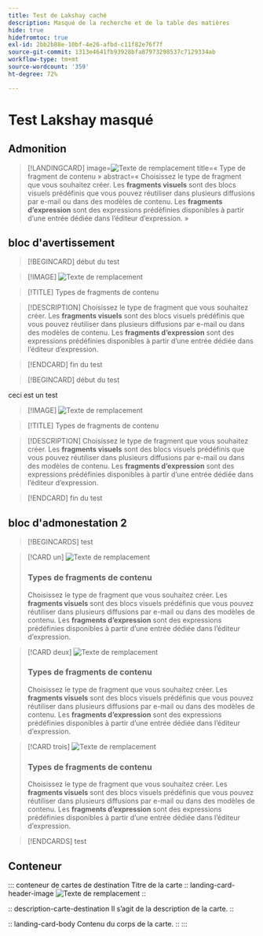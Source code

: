 ```yaml
---
title: Test de Lakshay caché
description: Masqué de la recherche et de la table des matières
hide: true
hidefromtoc: true
exl-id: 2bb2b88e-10bf-4e26-afbd-c11f82e76f7f
source-git-commit: 1313e4641fb93928bfa87973298537c7129334ab
workflow-type: tm+mt
source-wordcount: '359'
ht-degree: 72%

---
```


# Test Lakshay masqué

## Admonition

>[!LANDINGCARD]
>image=![Texte de remplacement](https://gifdb.com/images/high/hasbulla-eating-listening-gossip-funny-reaction-wnm6riagxtvav91w.gif)
>title=« Type de fragment de contenu »
>abstract=« Choisissez le type de fragment que vous souhaitez créer. Les **fragments visuels** sont des blocs visuels prédéfinis que vous pouvez réutiliser dans plusieurs diffusions par e-mail ou dans des modèles de contenu. Les **fragments d’expression** sont des expressions prédéfinies disponibles à partir d’une entrée dédiée dans l’éditeur d’expression. »


## bloc d&#39;avertissement

<!-- card 1 -->

>[!BEGINCARD]
>début du test

>[!IMAGE]
>![Texte de remplacement](https://gifdb.com/images/high/hasbulla-eating-listening-gossip-funny-reaction-wnm6riagxtvav91w.gif)

>[!TITLE]
>Types de fragments de contenu

>[!DESCRIPTION]
>Choisissez le type de fragment que vous souhaitez créer. Les **fragments visuels** sont des blocs visuels prédéfinis que vous pouvez réutiliser dans plusieurs diffusions par e-mail ou dans des modèles de contenu. Les **fragments d’expression** sont des expressions prédéfinies disponibles à partir d’une entrée dédiée dans l’éditeur d’expression.

>[!ENDCARD]
>fin du test

<!-- card 2 -->

>[!BEGINCARD]
> début du test

ceci est un test

>[!IMAGE]
>![Texte de remplacement](https://gifdb.com/images/high/hasbulla-eating-listening-gossip-funny-reaction-wnm6riagxtvav91w.gif)

>[!TITLE]
>Types de fragments de contenu

>[!DESCRIPTION]
>Choisissez le type de fragment que vous souhaitez créer. Les **fragments visuels** sont des blocs visuels prédéfinis que vous pouvez réutiliser dans plusieurs diffusions par e-mail ou dans des modèles de contenu. Les **fragments d’expression** sont des expressions prédéfinies disponibles à partir d’une entrée dédiée dans l’éditeur d’expression.

>[!ENDCARD]
> fin du test


## bloc d&#39;admonestation 2

>[!BEGINCARDS]
>test

>[!CARD un]
>![Texte de remplacement](https://gifdb.com/images/high/hasbulla-eating-listening-gossip-funny-reaction-wnm6riagxtvav91w.gif)
>
>### Types de fragments de contenu
>
>Choisissez le type de fragment que vous souhaitez créer. Les **fragments visuels** sont des blocs visuels prédéfinis que vous pouvez réutiliser dans plusieurs diffusions par e-mail ou dans des modèles de contenu. Les **fragments d’expression** sont des expressions prédéfinies disponibles à partir d’une entrée dédiée dans l’éditeur d’expression.

>[!CARD deux]
>![Texte de remplacement](https://gifdb.com/images/high/hasbulla-eating-listening-gossip-funny-reaction-wnm6riagxtvav91w.gif)
>
>### Types de fragments de contenu
>
>Choisissez le type de fragment que vous souhaitez créer. Les **fragments visuels** sont des blocs visuels prédéfinis que vous pouvez réutiliser dans plusieurs diffusions par e-mail ou dans des modèles de contenu. Les **fragments d’expression** sont des expressions prédéfinies disponibles à partir d’une entrée dédiée dans l’éditeur d’expression.


>[!CARD trois]
>![Texte de remplacement](https://gifdb.com/images/high/hasbulla-eating-listening-gossip-funny-reaction-wnm6riagxtvav91w.gif)
>
>### Types de fragments de contenu
>
>Choisissez le type de fragment que vous souhaitez créer. Les **fragments visuels** sont des blocs visuels prédéfinis que vous pouvez réutiliser dans plusieurs diffusions par e-mail ou dans des modèles de contenu. Les **fragments d’expression** sont des expressions prédéfinies disponibles à partir d’une entrée dédiée dans l’éditeur d’expression.

>[!ENDCARDS]
>test


## Conteneur

::: conteneur de cartes de destination Titre de la carte
:: landing-card-header-image
![Texte de remplacement](https://gifdb.com/images/high/hasbulla-eating-listening-gossip-funny-reaction-wnm6riagxtvav91w.gif)
::

:: description-carte-destination
Il s’agit de la description de la carte.
::

:: landing-card-body
Contenu du corps de la carte.
::
:::
